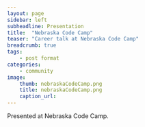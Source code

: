 ```yaml
---
layout: page
sidebar: left
subheadline: Presentation
title:  "Nebraska Code Camp"
teaser: "Career talk at Nebraska Code Camp"
breadcrumb: true
tags:
    - post format
categories:
    - community
image:
    thumb: nebraskaCodeCamp.png
    title: nebraskaCodeCamp.png
    caption_url:
---
```

Presented at Nebraska Code Camp.


